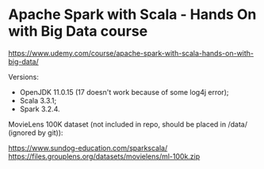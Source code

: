 # Apache Spark with Scala - Hands On with Big Data course

https://www.udemy.com/course/apache-spark-with-scala-hands-on-with-big-data/

Versions:

- OpenJDK 11.0.15 (17 doesn't work because of some log4j error);
- Scala 3.3.1;
- Spark 3.2.4.

MovieLens 100K dataset (not included in repo, should be placed in /data/ (ignored by git)):

https://www.sundog-education.com/sparkscala/
https://files.grouplens.org/datasets/movielens/ml-100k.zip

